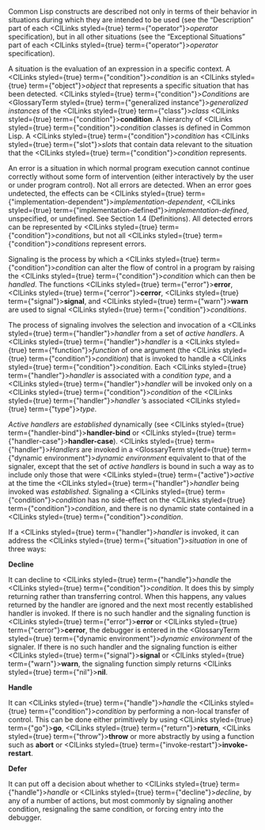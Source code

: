  



Common Lisp constructs are described not only in terms of their behavior in situations during which they are intended to be used (see the “Description” part of each <ClLinks styled={true} term={"operator"}><i>operator</i></ClLinks> specification), but in all other situations (see the “Exceptional Situations” part of each <ClLinks styled={true} term={"operator"}><i>operator</i></ClLinks> specification). 



A situation is the evaluation of an expression in a specific context. A <ClLinks styled={true} term={"condition"}><i>condition</i></ClLinks> is an <ClLinks styled={true} term={"object"}><i>object</i></ClLinks> that represents a specific situation that has been detected. <ClLinks styled={true} term={"condition"}><i>Conditions</i></ClLinks> are <GlossaryTerm styled={true} term={"generalized instance"}><i>generalized instances</i></GlossaryTerm> of the <ClLinks styled={true} term={"class"}><i>class</i></ClLinks> <ClLinks styled={true} term={"condition"}><b>condition</b></ClLinks>. A hierarchy of <ClLinks styled={true} term={"condition"}><i>condition</i></ClLinks> classes is defined in Common Lisp. A <ClLinks styled={true} term={"condition"}><i>condition</i></ClLinks> has <ClLinks styled={true} term={"slot"}><i>slots</i></ClLinks> that contain data relevant to the situation that the <ClLinks styled={true} term={"condition"}><i>condition</i></ClLinks> represents. 



An error is a situation in which normal program execution cannot continue correctly without some form of intervention (either interactively by the user or under program control). Not all errors are detected. When an error goes undetected, the effects can be <ClLinks styled={true} term={"implementation-dependent"}><i>implementation-dependent</i></ClLinks>, <ClLinks styled={true} term={"implementation-defined"}><i>implementation-defined</i></ClLinks>, unspecified, or undefined. See Section 1.4 (Definitions). All detected errors can be represented by <ClLinks styled={true} term={"condition"}><i>conditions</i></ClLinks>, but not all <ClLinks styled={true} term={"condition"}><i>conditions</i></ClLinks> represent errors. 



Signaling is the process by which a <ClLinks styled={true} term={"condition"}><i>condition</i></ClLinks> can alter the flow of control in a program by raising the <ClLinks styled={true} term={"condition"}><i>condition</i></ClLinks> which can then be *handled*. The functions <ClLinks styled={true} term={"error"}><b>error</b></ClLinks>, <ClLinks styled={true} term={"cerror"}><b>cerror</b></ClLinks>, <ClLinks styled={true} term={"signal"}><b>signal</b></ClLinks>, and <ClLinks styled={true} term={"warn"}><b>warn</b></ClLinks> are used to signal <ClLinks styled={true} term={"condition"}><i>conditions</i></ClLinks>. 



The process of signaling involves the selection and invocation of a <ClLinks styled={true} term={"handler"}><i>handler</i></ClLinks> from a set of *active handlers*. A <ClLinks styled={true} term={"handler"}><i>handler</i></ClLinks> is a <ClLinks styled={true} term={"function"}><i>function</i></ClLinks> of one argument (the <ClLinks styled={true} term={"condition"}><i>condition</i></ClLinks>) that is invoked to handle a <ClLinks styled={true} term={"condition"}><i>condition</i></ClLinks>. Each <ClLinks styled={true} term={"handler"}><i>handler</i></ClLinks> is associated with a *condition type*, and a <ClLinks styled={true} term={"handler"}><i>handler</i></ClLinks> will be invoked only on a <ClLinks styled={true} term={"condition"}><i>condition</i></ClLinks> of the <ClLinks styled={true} term={"handler"}><i>handler</i></ClLinks> ’s associated <ClLinks styled={true} term={"type"}><i>type</i></ClLinks>. 



*Active handlers* are *established* dynamically (see <ClLinks styled={true} term={"handler-bind"}><b>handler-bind</b></ClLinks> or <ClLinks styled={true} term={"handler-case"}><b>handler-case</b></ClLinks>). <ClLinks styled={true} term={"handler"}><i>Handlers</i></ClLinks> are invoked in a <GlossaryTerm styled={true} term={"dynamic environment"}><i>dynamic environment</i></GlossaryTerm> equivalent to that of the signaler, except that the set of *active handlers* is bound in such a way as to include only those that were <ClLinks styled={true} term={"active"}><i>active</i></ClLinks> at the time the <ClLinks styled={true} term={"handler"}><i>handler</i></ClLinks> being invoked was *established*. Signaling a <ClLinks styled={true} term={"condition"}><i>condition</i></ClLinks> has no side-effect on the <ClLinks styled={true} term={"condition"}><i>condition</i></ClLinks>, and there is no dynamic state contained in a <ClLinks styled={true} term={"condition"}><i>condition</i></ClLinks>. 



If a <ClLinks styled={true} term={"handler"}><i>handler</i></ClLinks> is invoked, it can address the <ClLinks styled={true} term={"situation"}><i>situation</i></ClLinks> in one of three ways: 



**Decline** 



It can decline to <ClLinks styled={true} term={"handle"}><i>handle</i></ClLinks> the <ClLinks styled={true} term={"condition"}><i>condition</i></ClLinks>. It does this by simply returning rather than transferring control. When this happens, any values returned by the handler are ignored and the next most recently established handler is invoked. If there is no such handler and the signaling function is <ClLinks styled={true} term={"error"}><b>error</b></ClLinks> or <ClLinks styled={true} term={"cerror"}><b>cerror</b></ClLinks>, the debugger is entered in the <GlossaryTerm styled={true} term={"dynamic environment"}><i>dynamic environment</i></GlossaryTerm> of the signaler. If there is no such handler and the signaling function is either <ClLinks styled={true} term={"signal"}><b>signal</b></ClLinks> or <ClLinks styled={true} term={"warn"}><b>warn</b></ClLinks>, the signaling function simply returns <ClLinks styled={true} term={"nil"}><b>nil</b></ClLinks>. 



**Handle** 



It can <ClLinks styled={true} term={"handle"}><i>handle</i></ClLinks> the <ClLinks styled={true} term={"condition"}><i>condition</i></ClLinks> by performing a non-local transfer of control. This can be done either primitively by using <ClLinks styled={true} term={"go"}><b>go</b></ClLinks>, <ClLinks styled={true} term={"return"}><b>return</b></ClLinks>, <ClLinks styled={true} term={"throw"}><b>throw</b></ClLinks> or more abstractly by using a function such as **abort** or <ClLinks styled={true} term={"invoke-restart"}><b>invoke-restart</b></ClLinks>. 







 



 



**Defer** 



It can put off a decision about whether to <ClLinks styled={true} term={"handle"}><i>handle</i></ClLinks> or <ClLinks styled={true} term={"decline"}><i>decline</i></ClLinks>, by any of a number of actions, but most commonly by signaling another condition, resignaling the same condition, or forcing entry into the debugger. 



